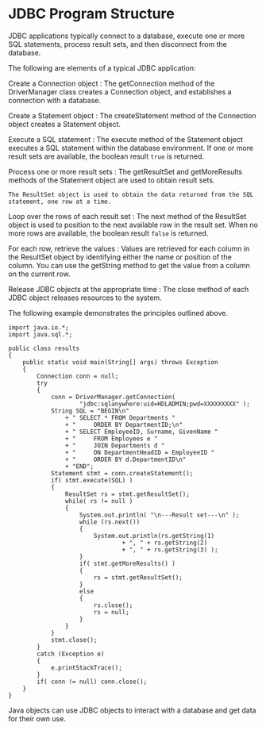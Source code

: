<!-- loio3bd5a89b6c5f1014ad1bae9e04645f43 -->

# JDBC Program Structure

JDBC applications typically connect to a database, execute one or more SQL statements, process result sets, and then disconnect from the database.

The following are elements of a typical JDBC application:

 Create a Connection object
 :   The getConnection method of the DriverManager class creates a Connection object, and establishes a connection with a database.

  Create a Statement object
 :   The createStatement method of the Connection object creates a Statement object.

  Execute a SQL statement
 :   The execute method of the Statement object executes a SQL statement within the database environment. If one or more result sets are available, the boolean result `true` is returned.

  Process one or more result sets
 :   The getResultSet and getMoreResults methods of the Statement object are used to obtain result sets.

    The ResultSet object is used to obtain the data returned from the SQL statement, one row at a time.

  Loop over the rows of each result set
 :   The next method of the ResultSet object is used to position to the next available row in the result set. When no more rows are available, the boolean result `false` is returned.

  For each row, retrieve the values
 :   Values are retrieved for each column in the ResultSet object by identifying either the name or position of the column. You can use the getString method to get the value from a column on the current row.

  Release JDBC objects at the appropriate time
 :   The close method of each JDBC object releases resources to the system.

 The following example demonstrates the principles outlined above.

```
import java.io.*;
import java.sql.*;

public class results
{
    public static void main(String[] args) throws Exception
    {
        Connection conn = null;
        try
        {
            conn = DriverManager.getConnection(
                    "jdbc:sqlanywhere:uid=HDLADMIN;pwd=XXXXXXXXX" );
            String SQL = "BEGIN\n"
                + " SELECT * FROM Departments "
                + "     ORDER BY DepartmentID;\n"
                + " SELECT EmployeeID, Surname, GivenName "
                + "     FROM Employees e "
                + "     JOIN Departments d "
                + "     ON DepartmentHeadID = EmployeeID "
                + "     ORDER BY d.DepartmentID\n"
                + "END";
            Statement stmt = conn.createStatement();
            if( stmt.execute(SQL) )
            {
                ResultSet rs = stmt.getResultSet();
                while( rs != null )
                {
                    System.out.println( "\n---Result set---\n" );
                    while (rs.next())
                    {
                        System.out.println(rs.getString(1)
                                + ", " + rs.getString(2)
                                + ", " + rs.getString(3) );
                    }
                    if( stmt.getMoreResults() )
                    {
                        rs = stmt.getResultSet();
                    }
                    else
                    {
                        rs.close();
                        rs = null;
                    }
                }
            }
            stmt.close();
        }
        catch (Exception e)
        {
            e.printStackTrace();
        }
        if( conn != null) conn.close();
    }
}
```

Java objects can use JDBC objects to interact with a database and get data for their own use.

